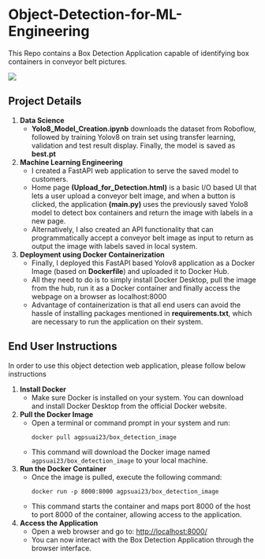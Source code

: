 <!DOCTYPE html>
<html lang="en">
<head>
<meta charset="UTF-8">
<meta name="viewport" content="width=device-width, initial-scale=1.0">
</head>
<body>
<h1>Object-Detection-for-ML-Engineering</h1>
<p>This Repo contains a Box Detection Application capable of identifying box containers in conveyor belt pictures.</p>
<img src="https://github.com/abhijeetgupta23/Object-Detection-for-ML-Engineering/assets/16919762/4999ad0c-abca-4496-9fc6-f5a5db2acfc7">
<h2>Project Details</h2>

<ol>
  <li><strong>Data Science</strong>
    <ul>
      <li><b>Yolo8_Model_Creation.ipynb</b> downloads the dataset from Roboflow, followed by training Yolov8 on train set using transfer learning, validation and test result display. Finally, the model is saved as <b>best.pt</b></li>
    </ul>
  </li>

  <li><strong>Machine Learning Engineering</strong>
    <ul>
      <li>I created a FastAPI web application to serve the saved model to customers.</li> 
      <li>Home page <b>(Upload_for_Detection.html)</b> is a basic I/O based UI that lets a user upload a conveyor belt image, and when a button is clicked, the application <b>(main.py)</b> uses the previously saved Yolo8 model to detect box containers and return the image with labels in a new page. </li>
      <li>Alternatively, I also created an API functionality that can programmatically accept a conveyor belt image as input to return as output the image with labels saved in local system. </li>
      </ul>
  </li>
  <li><strong>Deployment using Docker Containerization</strong>
    <ul>
      <li>Finally, I deployed this FastAPI based Yolov8 application as a Docker Image (based on <b>Dockerfile</b>) and uploaded it to Docker Hub. 
      <li>All they need to do is to simply install Docker Desktop, pull the image from the hub, run it as a Docker container and finally access the webpage on a browser as localhost:8000</li>
      <li>Advantage of containerization is that all end users can avoid the hassle of installing packages mentioned in <b>requirements.txt</b>, which are necessary to run the application on their system.</li> 
    </ul>
  </li>
</ol>
  
  

<h2>End User Instructions</h2>
In order to use this object detection web application, please follow below instructions

<ol>
  <li><strong>Install Docker</strong>
    <ul>
      <li>Make sure Docker is installed on your system. You can download and install Docker Desktop from the official Docker website.</li>
    </ul>
  </li>

  <li><strong>Pull the Docker Image</strong>
    <ul>
      <li>Open a terminal or command prompt in your system and run:
        <pre><code>docker pull agpsuai23/box_detection_image</code></pre>
      </li>
      <li>This command will download the Docker image named <code>agpsuai23/box_detection_image</code> to your local machine.</li>
    </ul>
  </li>

  <li><strong>Run the Docker Container</strong>
    <ul>
      <li>Once the image is pulled, execute the following command:
        <pre><code>docker run -p 8000:8000 agpsuai23/box_detection_image</code></pre>
      </li>
      <li>This command starts the container and maps port 8000 of the host to port 8000 of the container, allowing access to the application.</li>
    </ul>
  </li>

  <li><strong>Access the Application</strong>
    <ul>
      <li>Open a web browser and go to: <a href="http://localhost:8000/" target="_blank">http://localhost:8000/</a></li>
      <li>You can now interact with the Box Detection Application through the browser interface.</li>
    </ul>
  </li>
</ol>

</body>
</html>
